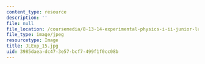 ```yaml
---
content_type: resource
description: ''
file: null
file_location: /coursemedia/8-13-14-experimental-physics-i-ii-junior-lab-fall-2016-spring-2017/3985daeadc473e57bcf7499f1f0cc08b_JLExp_15.jpg
file_type: image/jpeg
resourcetype: Image
title: JLExp_15.jpg
uid: 3985daea-dc47-3e57-bcf7-499f1f0cc08b
---
```

